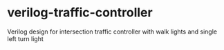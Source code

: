 # verilog-traffic-controller
Verilog design for intersection traffic controller with walk lights and single left turn light
